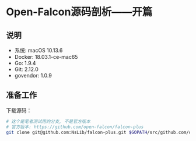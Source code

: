 # Open-Falcon源码剖析——开篇

## 说明

* 系统: macOS 10.13.6
* Docker: 18.03.1-ce-mac65
* Go: 1.9.4
* Git: 2.12.0
* govendor: 1.0.9

## 准备工作

下载源码：

```bash
# 这个是笔者测试用的分支, 不是官方版本
# 官方版本: https://github.com/open-falcon/falcon-plus
git clone git@github.com:NsLib/falcon-plus.git $GOPATH/src/github.com/open-falcon/falcon-plus
```

